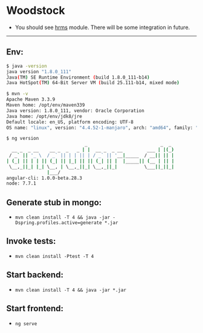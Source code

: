 # Woodstock

* You should see [hrms](https://github.com/vlsidlyarevich/unity) module. 
There will be some integration in future.
___

## Env:

``` bash
$ java -version
java version "1.8.0_111"
Java(TM) SE Runtime Environment (build 1.8.0_111-b14)
Java HotSpot(TM) 64-Bit Server VM (build 25.111-b14, mixed mode)

$ mvn -v
Apache Maven 3.3.9
Maven home: /opt/env/maven339
Java version: 1.8.0_111, vendor: Oracle Corporation
Java home: /opt/env/jdk8/jre
Default locale: en_US, platform encoding: UTF-8
OS name: "linux", version: "4.4.52-1-manjaro", arch: "amd64", family: "unix"

$ ng version
                             _                           _  _
  __ _  _ __    __ _  _   _ | |  __ _  _ __         ___ | |(_)
 / _` || '_ \  / _` || | | || | / _` || '__|_____  / __|| || |
| (_| || | | || (_| || |_| || || (_| || |  |_____|| (__ | || |
 \__,_||_| |_| \__, | \__,_||_| \__,_||_|          \___||_||_|
               |___/
angular-cli: 1.0.0-beta.28.3
node: 7.7.1
```

## Generate stub in mongo:

* `mvn clean install -T 4 && java -jar -Dspring.profiles.active=generate *.jar`

## Invoke tests:

* `mvn clean install -Ptest -T 4`

## Start backend:

* `mvn clean install -T 4 && java -jar *.jar`

## Start frontend:

* `ng serve`
